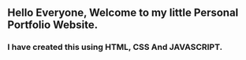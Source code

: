 ## Hello Everyone, Welcome to my little Personal Portfolio Website.
### I have created this using HTML, CSS And JAVASCRIPT.  
